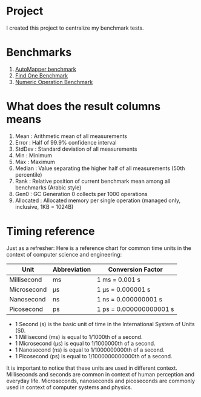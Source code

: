 # Project
I created this project to centralize my benchmark tests.

# Benchmarks
1. [AutoMapper benchmark](./automapperbenchmark.md)
2. [Find One Benchmark](./findonebenchmark.md)
3. [Numeric Operation Benchmark](./numericbenchmark.md)

# What does the result columns means
1. Mean        : Arithmetic mean of all measurements
2. Error       : Half of 99.9% confidence interval
3. StdDev      : Standard deviation of all measurements
4. Min         : Minimum
5. Max         : Maximum
6. Median      : Value separating the higher half of all measurements (50th percentile)
7. Rank        : Relative position of current benchmark mean among all benchmarks (Arabic style)
8. Gen0        : GC Generation 0 collects per 1000 operations
9. Allocated   : Allocated memory per single operation (managed only, inclusive, 1KB = 1024B)


# Timing reference
Just as a refresher:
Here is a reference chart for common time units in the context of computer science and engineering:

| Unit        | Abbreviation | Conversion Factor       |
|-------------|--------------|-------------------------|
| Millisecond | ms           | 1 ms = 0.001 s          |
| Microsecond | µs           | 1 µs = 0.000001 s       |
| Nanosecond  | ns           | 1 ns = 0.000000001 s    |
| Picosecond  | ps           | 1 ps = 0.000000000001 s |

- 1 Second (s) is the basic unit of time in the International System of Units (SI).
- 1 Millisecond (ms) is equal to 1/1000th of a second.
- 1 Microsecond (µs) is equal to 1/1000000th of a second.
- 1 Nanosecond (ns) is equal to 1/1000000000th of a second.
- 1 Picosecond (ps) is equal to 1/1000000000000th of a second.

It is important to notice that these units are used in different context. Milliseconds and seconds are common in context of human perception and everyday life. Microseconds, nanoseconds and picoseconds are commonly used in context of computer systems and physics.